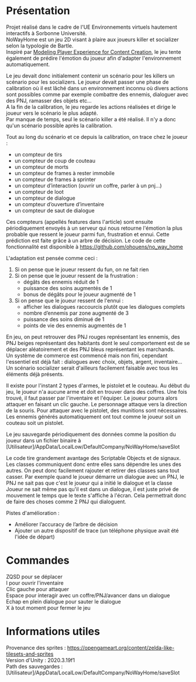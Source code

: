 # Présentation
Projet réalisé dans le cadre de l'UE Environnements virtuels hautement interactifs à Sorbonne Université.  
NoWayHome est un jeu 2D visant à plaire aux joueurs killer et socializer selon la typologie de Bartle.  
Inspiré par [Modeling Player Experience for Content Creation](https://www.researchgate.net/publication/224118298_Modeling_Player_Experience_for_Content_Creation), le jeu tente
également de prédire l'émotion du joueur afin d'adapter l'environnement automatiquement.

Le jeu devait donc initialement contenir un scénario pour les killers un scénario pour les socializers. Le joueur devait passer une phase de calibration où il est lâché dans
un environnement inconnu où divers actions sont possibles comme par exemple combattre des ennemis, dialoguer avec des PNJ, ramasser des objets etc...  
A la fin de la calibration, le jeu regarde les actions réalisées et dirige le joueur vers le scénario le plus adapté.  
Par manque de temps, seul le scénario killer a été réalisé. Il n'y a donc qu'un scénario possible après la calibration.

Tout au long du scénario et ce depuis la calibration, on trace chez le joueur :
* un compteur de tirs
* un compteur de coup de couteau
* un compteur de morts
* un compteur de frames à rester immobile
* un compteur de frames à sprinter
* un compteur d’interaction (ouvrir un coffre, parler à un pnj…)
* un compteur de loot
* un compteur de dialogue
* un compteur d’ouverture d’inventaire
* un compteur de saut de dialogue

Ces compteurs (appellés features dans l'article) sont ensuite périodiquement envoyés à un serveur qui nous retourne l'émotion la plus probable que ressent le joueur parmi fun, 
frustration et ennui. Cette prédiction est faite grâce à un arbre de décision. Le code de cette fonctionnalité est disponible à https://github.com/ohouens/no_way_home

L'adaptation est pensée comme ceci :
1. Si on pense que le joueur ressent du fun, on ne fait rien
2. Si on pense que le joueur ressent de la frustration :
    * dégâts des ennemis réduit de 1
    * puissance des soins augmentés de 1
    * bonus de dégâts pour le joueur augmenté de 1
3. Si on pense que le joueur ressent de l'ennui :
    * afficher les dialogues raccourcis plutôt que les dialogues complets
    * nombre d’ennemis par zone augmenté de 3
    * puissance des soins diminué de 1
    * points de vie des ennemis augmentés de 1

En jeu, on peut retrouver des PNJ rouges représentant les ennemis, des PNJ beiges représentant des habitants dont le seul comportement est de se déplacer aléatoirement
et des PNJ bleus représentant les marchands.  
Un système de commerce est commencé mais non fini, cependant l'essentiel est déjà fait : dialogues avec choix, objets, argent, inventaire...  
Un scénario socializer serait d'ailleurs facilement faisable avec tous les éléments déjà présents.

Il existe pour l'instant 2 types d'armes, le pistolet et le couteau. Au début du jeu, le joueur n'a aucune arme et doit en trouver dans des coffres. Une fois trouvé, il faut
passer par l'inventaire et l'équiper. Le joueur pourra alors attaquer en faisant un clic gauche. Le personnage attaque vers la direction de la souris. Pour attaquer avec le pistolet, des munitions sont nécessaires. Les ennemis générés automatiquement ont tout comme le joueur soit un couteau soit un pistolet.

Le jeu sauvegarde périodiquement des données comme la position du joueur dans un fichier binaire à [Utilisateur]/AppData/LocalLow/DefaultCompany/NoWayHome/saveSlot

Le code tire grandement avantage des Scriptable Objects et de signaux. Les classes communiquent donc entre elles sans dépendre les unes des autres. On peut donc facilement rajouter et retirer des classes sans tout casser. Par exemple quand le joueur démarre un dialogue avec un PNJ, le PNJ ne sait pas que c'est le joueur qui a initié le dialogue et la classe Joueur ne sait même pas qu'il est dans un dialogue, il est juste privé de mouvement le temps que le texte s'affiche à l'écran. Cela permettrait donc de faire des choses comme 2 PNJ qui dialoguent.

Pistes d'amélioration :
* Améliorer l’accuracy de l’arbre de décision
* Ajouter un autre dispositif de trace (un téléphone physique avait été l'idée de départ)


# Commandes
ZQSD pour se déplacer  
I pour ouvrir l'inventaire  
Clic gauche pour attaquer  
Espace pour interagir avec un coffre/PNJ/avancer dans un dialogue  
Echap en plein dialogue pour sauter le dialogue  
X à tout moment pour fermer le jeu

# Informations utiles
Provenance des sprites : https://opengameart.org/content/zelda-like-tilesets-and-sprites  
Version d'Unity : 2020.3.19f1  
Path des sauvegardes : [Utilisateur]/AppData/LocalLow/DefaultCompany/NoWayHome/saveSlot  
